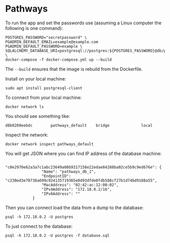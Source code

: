 # Pathways

To run the app and set the passwords use (assuming a Linux computer
the following is one command):

```
POSTGRES_PASSWORD="secretpassword" \
PGADMIN_DEFAULT_EMAIL=example@example.com PGADMIN_DEFAULT_PASSWORD=example \
SQLALCHEMY_DATABASE_URI=postgresql://postgres:${POSTGRES_PASSWORD}@db/postgres \
docker-compose -f docker-compose.yml up --build
```

The `--build` ensures that the image is rebuild from the Dockerfile.

Install on your local machine:

```
sudo apt install postgresql-client
```


To connect from your local machine:

```
docker network ls
```

You should see something like:

```
d8b0289eebdc        pathways_default    bridge              local
```

Inspect the network:

```
docker network inspect pathways_default
```

You will get JSON where you can find IP address of the database machine:

```
            "c0e2970e62a3a7c1abc23649a08b9317158e22edae84288ba02ce5b9c9ed676e": {
                "Name": "pathways_db_1",
                "EndpointID": "c230ed3e70738a699c924135719365e0d93dfde0fdb588cf27b1d74bd9188a55",
                "MacAddress": "02:42:ac:12:00:02",
                "IPv4Address": "172.18.0.2/16",
                "IPv6Address": ""
            }
```

Then you can connect load the data from a dump to the database:

```
psql -h 172.18.0.2 -U postgres
```

To just connect to the database:

```
psql -h 172.18.0.2 -U postgres -f database.sql
```
